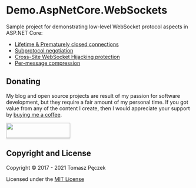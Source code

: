 # Demo.AspNetCore.WebSockets

Sample project for demonstrating low-level WebSocket protocol aspects in ASP.NET Core:

- [Lifetime & Prematurely closed connections](https://www.tpeczek.com/2018/02/back-to-websockets-fundamentals-in.html)
- [Subprotocol negotiation](https://www.tpeczek.com/2017/06/websocket-subprotocol-negotiation-in.html)
- [Cross-Site WebSocket Hijacking protection](https://www.tpeczek.com/2017/07/preventing-cross-site-websocket.html)
- [Per-message compression](https://www.tpeczek.com/2017/07/websocket-per-message-compression-in.html)

## Donating

My blog and open source projects are result of my passion for software development, but they require a fair amount of my personal time. If you got value from any of the content I create, then I would appreciate your support by [buying me a coffee](https://www.buymeacoffee.com/tpeczek).

<a href="https://www.buymeacoffee.com/tpeczek"><img src="https://www.buymeacoffee.com/assets/img/custom_images/black_img.png" style="height: 41px !important;width: 174px !important;box-shadow: 0px 3px 2px 0px rgba(190, 190, 190, 0.5) !important;-webkit-box-shadow: 0px 3px 2px 0px rgba(190, 190, 190, 0.5) !important;"  target="_blank"></a>

## Copyright and License

Copyright © 2017 - 2021 Tomasz Pęczek

Licensed under the [MIT License](https://github.com/tpeczek/Demo.AspNetCore.WebSockets/blob/master/LICENSE.md)